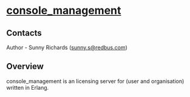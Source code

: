 # [console_management](https://github.com/SunnyRichards/console_management)

## Contacts

Author - Sunny Richards  ([sunny.s@redbus.com](mailto:sunny.s@redbus.com))

## Overview
console_management is an licensing server for (user and organisation) written in Erlang. 
